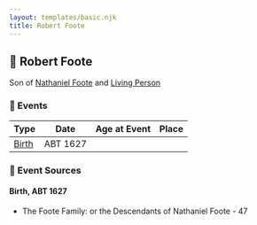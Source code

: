 ```yaml
---
layout: templates/basic.njk
title: Robert Foote
---
```

## 🔵 Robert Foote

Son of [Nathaniel Foote](/people/6/64098820) and [Living Person](/people/7/77201280)

### 📆 Events

Type | Date | Age at Event | Place
------ | ------ | ------ | ------
[Birth](#event-event-2) | ABT 1627 |  |

### 📰 Event Sources

#### <a id="event-event-2"></a> Birth, ABT 1627
* The Foote Family: or the Descendants of Nathaniel Foote  - 47